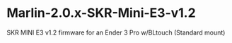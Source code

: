 # Marlin-2.0.x-SKR-Mini-E3-v1.2
SKR MINI E3 v1.2 firmware for an Ender 3 Pro w/BLtouch (Standard mount) 
